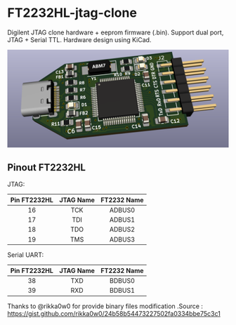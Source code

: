 # FT2232HL-jtag-clone
Digilent JTAG clone hardware + eeprom firmware (.bin). Support dual port, JTAG + Serial TTL. Hardware design using KiCad. 

![](Hardware/jtag-ft2232hl.png)

## Pinout FT2232HL 

JTAG:

| Pin FT2232HL | JTAG Name | FT2232 Name |
| :----------: | :-------: | :---------: |
|      16      |    TCK    |   ADBUS0    |
|      17      |    TDI    |   ADBUS1    |
|      18      |    TDO    |   ADBUS2    |
|      19      |    TMS    |   ADBUS3    |

Serial UART:

| Pin FT2232HL | JTAG Name | FT2232 Name |
| :----------: | :-------: | :---------: |
|      38      |    TXD    |   BDBUS0    |
|      39      |    RXD    |   BDBUS1    |



Thanks to @rikka0w0 for provide binary files modification .Source : https://gist.github.com/rikka0w0/24b58b54473227502fa0334bbe75c3c1

